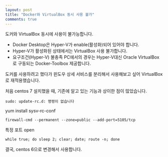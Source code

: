 ```yaml
---
layout: post
title: "Docker와 VirtualBox 동시 사용 불가"
comments: true
---
```


도커와 VirtualBox 동시에 사용이 불가능합니다.

- Docker Desktop은 Hyper-V가 enable(활성화)되어 있어야 합니다.
- Hyper-V가 활성화된 상태에서는 VirtualBox 사용 불가합니다.
- 요구조건(Hyper-V) 불충족 PC에서의 경우는 Hyper-V대신 Oracle VirtualBox로 구동되는 Docker-Toolbox 제공합니다.


도커를 사용하려고 했다가 윈도우 상세 서비스를 분리해서 사용해보고 싶어 VirtualBox로 재적용했습니다.


처음 centos 7 설치했을 때, 기존에 알고 있는 기능과 상이한 점이 많았습니다.

 ```
 sudo: update-rc.d: 명령이 없습니다
 ```

yum install sysv-rc-conf


```
firewall-cmd --permanent --zone=public --add-port=5105/tcp
```

특정 포트 open

```
while true; do sleep 2; clear; date; route -n; done
```

결국, centos 6으로 변경해서 사용합니다. 
